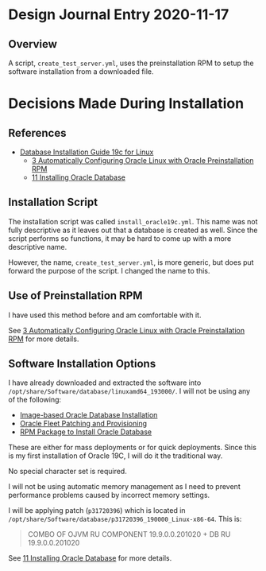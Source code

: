 Design Journal Entry 2020-11-17
===============================

Overview
--------

A script, `create_test_server.yml`, uses the preinstallation RPM to setup the
software installation from a downloaded file.

Decisions Made During Installation
==================================

References
----------

* [Database Installation Guide 19c for Linux](https://docs.oracle.com/en/database/oracle/oracle-database/19/ladbi/index.html)
  * [3 Automatically Configuring Oracle Linux with Oracle Preinstallation RPM](https://docs.oracle.com/en/database/oracle/oracle-database/19/ladbi/automatically-configuring-oracle-linux-with-oracle-preinstallation-rpm.html#GUID-22846194-58EF-4552-AAC3-6F6D0A1DF794)
  * [11 Installing Oracle Database](https://docs.oracle.com/en/database/oracle/oracle-database/19/ladbi/installing-oracle-database.html#GUID-1B6E6CAF-1621-4DFE-A63A-C0C9C7642CAB)

Installation Script
-------------------

The installation script was called `install_oracle19c.yml`. This name was not
fully descriptive as it leaves out that a database is created as well. Since the
script performs so functions, it may be hard to come up with a more descriptive
name.

However, the name, `create_test_server.yml`, is more generic, but does put
forward the purpose of the script. I changed the name to this.
 
Use of Preinstallation RPM
--------------------------

I have used this method before and am comfortable with it.

See [3 Automatically Configuring Oracle Linux with Oracle Preinstallation RPM](https://docs.oracle.com/en/database/oracle/oracle-database/19/ladbi/automatically-configuring-oracle-linux-with-oracle-preinstallation-rpm.html#GUID-22846194-58EF-4552-AAC3-6F6D0A1DF794)
for more details.

Software Installation Options
-----------------------------

I have already downloaded and extracted the software into
`/opt/share/Software/database/linuxamd64_193000/`. I will not be using any of
the following:
- [Image-based Oracle Database Installation](https://docs.oracle.com/en/database/oracle/oracle-database/19/ladbi/about-image-based-database-installation.html#GUID-0315AA15-1C03-4E96-B801-3A8E5F5D4B39)
- [Oracle Fleet Patching and Provisioning](https://docs.oracle.com/en/database/oracle/oracle-database/19/ladbi/about-deploying-oracle-database-using-rapid-home-provisioning.html#GUID-7166A69D-5C4F-4EFC-AF22-F940C2376491)
- [RPM Package to Install Oracle Database](https://docs.oracle.com/en/database/oracle/oracle-database/19/ladbi/installing-oracle-database-using-rpm-packages.html#GUID-5AF74AC1-510E-4EB0-9BCA-B096C42C6A76)

These are either for mass deployments or for quick deployments. Since this is my
first installation of Oracle 19C, I will do it the traditional way.

No special character set is required.

I will not be using automatic memory management as I need to prevent performance
problems caused by incorrect memory settings.

I will be applying patch (`p31720396`) which is located in
`/opt/share/Software/database/p31720396_190000_Linux-x86-64`. This is:
> COMBO OF OJVM RU COMPONENT 19.9.0.0.201020 + DB RU 19.9.0.0.201020

See [11 Installing Oracle Database](https://docs.oracle.com/en/database/oracle/oracle-database/19/ladbi/installing-oracle-database.html#GUID-1B6E6CAF-1621-4DFE-A63A-C0C9C7642CAB)
for more details.
